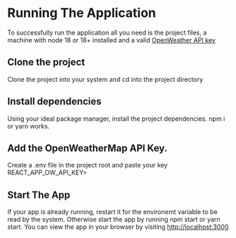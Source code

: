 # Running The Application

To successfully run the application all you need is the project files, a machine with node 18 or 18+ installed and a valid [OpenWeather API key](https://openweathermap.org/api)

## Clone the project

Clone the project into your system and cd into the project directory

## Install dependencies

Using your ideal package manager, install the project dependencies. npm i or yarn works.

## Add the OpenWeatherMap API Key.

Create a .env file in the project root and paste your key REACT_APP_OW_API_KEY=<Your Key Here>

## Start The App

If your app is already running, restart it for the environemt variable to be read by the system. Otherwise start the app by running npm start or yarn start. You can view the app in your browser by visiting [http://localhost:3000](http://localhost:3000)
